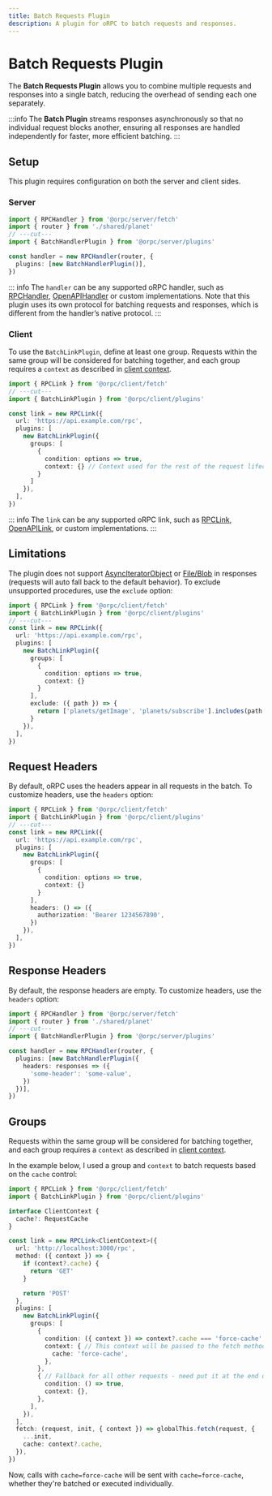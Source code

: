 ```yaml
---
title: Batch Requests Plugin
description: A plugin for oRPC to batch requests and responses.
---
```


# Batch Requests Plugin

The **Batch Requests Plugin** allows you to combine multiple requests and responses into a single batch, reducing the overhead of sending each one separately.

:::info
The **Batch Plugin** streams responses asynchronously so that no individual request blocks another, ensuring all responses are handled independently for faster, more efficient batching.
:::

## Setup

This plugin requires configuration on both the server and client sides.

### Server

```ts twoslash
import { RPCHandler } from '@orpc/server/fetch'
import { router } from './shared/planet'
// ---cut---
import { BatchHandlerPlugin } from '@orpc/server/plugins'

const handler = new RPCHandler(router, {
  plugins: [new BatchHandlerPlugin()],
})
```

::: info
The `handler` can be any supported oRPC handler, such as [RPCHandler](/docs/rpc-handler), [OpenAPIHandler](/docs/openapi/openapi-handler) or custom implementations. Note that this plugin uses its own protocol for batching requests and responses, which is different from the handler’s native protocol.
:::

### Client

To use the `BatchLinkPlugin`, define at least one group. Requests within the same group will be considered for batching together, and each group requires a `context` as described in [client context](/docs/client/rpc-link#using-client-context).

```ts twoslash
import { RPCLink } from '@orpc/client/fetch'
// ---cut---
import { BatchLinkPlugin } from '@orpc/client/plugins'

const link = new RPCLink({
  url: 'https://api.example.com/rpc',
  plugins: [
    new BatchLinkPlugin({
      groups: [
        {
          condition: options => true,
          context: {} // Context used for the rest of the request lifecycle
        }
      ]
    }),
  ],
})
```

::: info
The `link` can be any supported oRPC link, such as [RPCLink](/docs/client/rpc-link), [OpenAPILink](/docs/openapi/client/openapi-link), or custom implementations.
:::

## Limitations

The plugin does not support [AsyncIteratorObject](/docs/rpc-handler#supported-data-types) or [File/Blob](/docs/rpc-handler#supported-data-types) in responses (requests will auto fall back to the default behavior). To exclude unsupported procedures, use the `exclude` option:

```ts twoslash
import { RPCLink } from '@orpc/client/fetch'
import { BatchLinkPlugin } from '@orpc/client/plugins'
// ---cut---
const link = new RPCLink({
  url: 'https://api.example.com/rpc',
  plugins: [
    new BatchLinkPlugin({
      groups: [
        {
          condition: options => true,
          context: {}
        }
      ],
      exclude: ({ path }) => {
        return ['planets/getImage', 'planets/subscribe'].includes(path.join('/'))
      }
    }),
  ],
})
```

## Request Headers

By default, oRPC uses the headers appear in all requests in the batch. To customize headers, use the `headers` option:

```ts twoslash
import { RPCLink } from '@orpc/client/fetch'
import { BatchLinkPlugin } from '@orpc/client/plugins'
// ---cut---
const link = new RPCLink({
  url: 'https://api.example.com/rpc',
  plugins: [
    new BatchLinkPlugin({
      groups: [
        {
          condition: options => true,
          context: {}
        }
      ],
      headers: () => ({
        authorization: 'Bearer 1234567890',
      })
    }),
  ],
})
```

## Response Headers

By default, the response headers are empty. To customize headers, use the `headers` option:

```ts twoslash
import { RPCHandler } from '@orpc/server/fetch'
import { router } from './shared/planet'
// ---cut---
import { BatchHandlerPlugin } from '@orpc/server/plugins'

const handler = new RPCHandler(router, {
  plugins: [new BatchHandlerPlugin({
    headers: responses => ({
      'some-header': 'some-value',
    })
  })],
})
```

## Groups

Requests within the same group will be considered for batching together, and each group requires a `context` as described in [client context](/docs/client/rpc-link#using-client-context).

In the example below, I used a group and `context` to batch requests based on the `cache` control:

```ts twoslash
import { RPCLink } from '@orpc/client/fetch'
import { BatchLinkPlugin } from '@orpc/client/plugins'

interface ClientContext {
  cache?: RequestCache
}

const link = new RPCLink<ClientContext>({
  url: 'http://localhost:3000/rpc',
  method: ({ context }) => {
    if (context?.cache) {
      return 'GET'
    }

    return 'POST'
  },
  plugins: [
    new BatchLinkPlugin({
      groups: [
        {
          condition: ({ context }) => context?.cache === 'force-cache',
          context: { // This context will be passed to the fetch method
            cache: 'force-cache',
          },
        },
        { // Fallback for all other requests - need put it at the end of list
          condition: () => true,
          context: {},
        },
      ],
    }),
  ],
  fetch: (request, init, { context }) => globalThis.fetch(request, {
    ...init,
    cache: context?.cache,
  }),
})
```

Now, calls with `cache=force-cache` will be sent with `cache=force-cache`, whether they're batched or executed individually.
